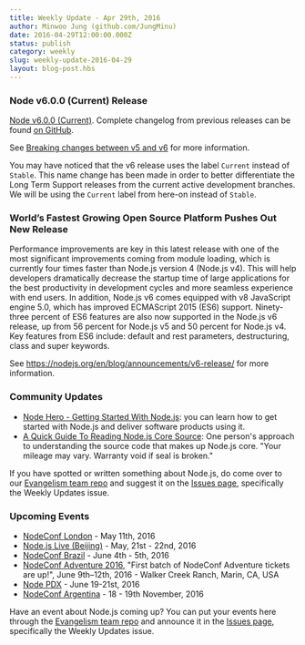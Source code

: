 ```yaml
---
title: Weekly Update - Apr 29th, 2016
author: Minwoo Jung (github.com/JungMinu)
date: 2016-04-29T12:00:00.000Z
status: publish
category: weekly
slug: weekly-update-2016-04-29
layout: blog-post.hbs
---
```


### Node v6.0.0 (Current) Release

[Node v6.0.0 (Current)](https://nodejs.org/en/blog/release/v6.0.0/). Complete changelog from previous releases can be found [on GitHub](https://github.com/nodejs/node/blob/master/CHANGELOG.md).

See [Breaking changes between v5 and v6](https://github.com/nodejs/node/wiki/Breaking-changes-between-v5-and-v6) for more information.

You may have noticed that the v6 release uses the label `Current` instead of `Stable`. This name change has been made in order to better differentiate the Long Term Support releases from the current active development branches. We
will be using the `Current` label from here-on instead of `Stable`.

### World’s Fastest Growing Open Source Platform Pushes Out New Release

Performance improvements are key in this latest release with one of the most significant improvements coming from module loading, which is currently four times faster than Node.js version 4 (Node.js v4). This will help developers dramatically decrease the startup time of large applications for the best productivity in development cycles and more seamless experience with end users. In addition, Node.js v6 comes equipped with v8 JavaScript engine 5.0, which has improved ECMAScript 2015 (ES6) support. Ninety-three percent of ES6 features are also now supported in the Node.js v6 release, up from 56 percent for Node.js v5 and 50 percent for Node.js v4. Key features from ES6 include: default and rest parameters, destructuring, class and super keywords.

See https://nodejs.org/en/blog/announcements/v6-release/ for more information.

### Community Updates

* [Node Hero - Getting Started With Node.js](https://blog.risingstack.com/node-hero-tutorial-getting-started-with-node-js/): you can learn how to get started with Node.js and deliver software products using it.
* [A Quick Guide To Reading Node.js Core Source](https://medium.com/@Trott/a-quick-guide-to-reading-node-js-core-source-c968d83e4194#.mmontrmvg): One person's approach to understanding the source code that makes up Node.js core. "Your mileage may vary. Warranty void if seal is broken."

If you have spotted or written something about Node.js, do come over to our [Evangelism team repo](https://github.com/nodejs/evangelism) and suggest it on the [Issues page](https://github.com/nodejs/evangelism/issues), specifically the Weekly Updates issue.

### Upcoming Events

* [NodeConf London](http://london.nodeconf.com) - May 11th, 2016
* [Node.js Live (Beijing)](http://live.nodejs.org/events/beijing.html) - May, 21st - 22nd, 2016
* [NodeConf Brazil](http://brazil.nodeconf.com) - June 4th - 5th, 2016
* [NodeConf Adventure 2016](https://ti.to/nodeconf/adventure-2016), "First batch of NodeConf Adventure tickets are up!", June 9th–12th, 2016 - Walker Creek Ranch, Marin, CA, USA
* [Node PDX](http://nodepdx.org) - June 19-21st, 2016
* [NodeConf Argentina](https://2016.nodeconf.com.ar) - 18 - 19th November, 2016

Have an event about Node.js coming up? You can put your events here through the [Evangelism team repo](https://github.com/nodejs/evangelism) and announce it in the [Issues page](https://github.com/nodejs/evangelism/issues), specifically the Weekly Updates issue.
